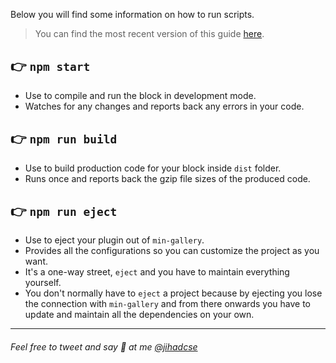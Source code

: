 Below you will find some information on how to run scripts.

>You can find the most recent version of this guide [here](https://github.com/rejuancse/min-gallery).

## 👉  `npm start`
- Use to compile and run the block in development mode.
- Watches for any changes and reports back any errors in your code.

## 👉  `npm run build`
- Use to build production code for your block inside `dist` folder.
- Runs once and reports back the gzip file sizes of the produced code.

## 👉  `npm run eject`
- Use to eject your plugin out of `min-gallery`.
- Provides all the configurations so you can customize the project as you want.
- It's a one-way street, `eject` and you have to maintain everything yourself.
- You don't normally have to `eject` a project because by ejecting you lose the connection with `min-gallery` and from there onwards you have to update and maintain all the dependencies on your own.

---

###### Feel free to tweet and say 👋 at me [@jihadcse](https://twitter.com/jihadcse)
